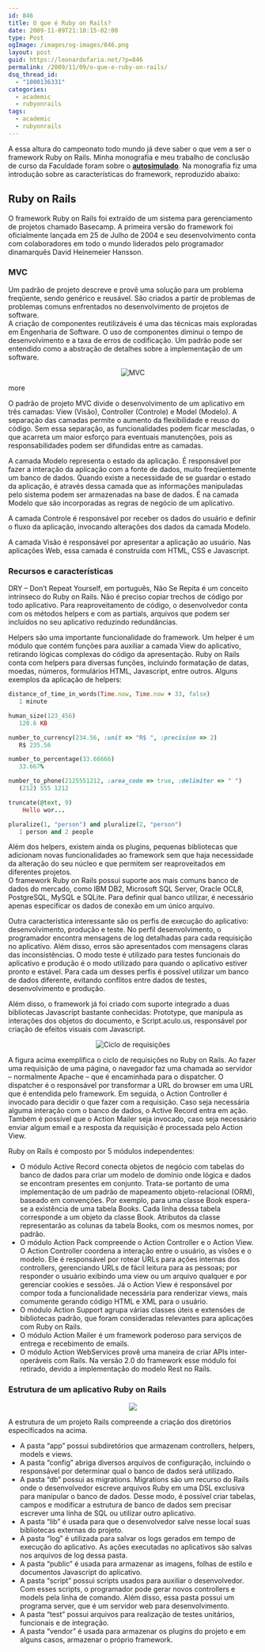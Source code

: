 ```yaml
---
id: 846
title: O que é Ruby on Rails?
date: 2009-11-09T21:10:15-02:00
type: Post
ogImage: /images/og-images/846.png
layout: post
guid: https://leonardofaria.net/?p=846
permalink: /2009/11/09/o-que-e-ruby-on-rails/
dsq_thread_id:
  - "1000136331"
categories:
  - academic
  - rubyonrails
tags:
  - academic
  - rubyonrails
---
```

A essa altura do campeonato todo mundo já deve saber o que vem a ser o framework Ruby on Rails. Minha monografia e meu trabalho de conclusão de curso da Faculdade foram sobre o [**autosimulado**](http://www.autosimulado.com.br). Na monografia fiz uma introdução sobre as características do framework, reproduzido abaixo:

## Ruby on Rails

O framework Ruby on Rails foi extraído de um sistema para gerenciamento de projetos chamado Basecamp. A primeira versão do framework foi oficialmente lançada em 25 de Julho de 2004 e seu desenvolvimento conta com colaboradores em todo o mundo liderados pelo programador dinamarquês David Heinemeier Hansson.

### MVC

Um padrão de projeto descreve e provê uma solução para um problema freqüente, sendo genérico e reusável. São criados a partir de problemas de problemas comuns enfrentados no desenvolvimento de projetos de software.  
A criação de componentes reutilizáveis é uma das técnicas mais exploradas em Engenharia de Software. O uso de componentes diminui o tempo de desenvolvimento e a taxa de erros de codificação. Um padrão pode ser entendido como a abstração de detalhes sobre a implementação de um software.

<center>
  <img src="/wp-content/uploads/2009/11/imagem20.jpg" alt="MVC" title="MVC" />
</center>


<span className="hidden">more</span>


O padrão de projeto MVC divide o desenvolvimento de um aplicativo em três camadas: View (Visão), Controller (Controle) e Model (Modelo). A separação das camadas permite o aumento da flexibilidade e reuso do código. Sem essa separação, as funcionalidades podem ficar mescladas, o que acarreta um maior esforço para eventuais manutenções, pois as responsabilidades podem ser difundidas entre as camadas.  

A camada Modelo representa o estado da aplicação. É responsável por fazer a interação da aplicação com a fonte de dados, muito freqüentemente um banco de dados. Quando existe a necessidade de se guardar o estado da aplicação, é através dessa camada que as informações manipuladas pelo sistema podem ser armazenadas na base de dados. É na camada Modelo que são incorporadas as regras de negócio de um aplicativo.  

A camada Controle é responsável por receber os dados do usuário e definir o fluxo da aplicação, invocando alterações dos dados da camada Modelo.  

A camada Visão é responsável por apresentar a aplicação ao usuário. Nas aplicações Web, essa camada é construída com HTML, CSS e Javascript.

### Recursos e características

DRY – Don’t Repeat Yourself, em português, Não Se Repita é um conceito intrínseco do Ruby on Rails. Não é preciso copiar trechos de código por todo aplicativo. Para reaproveitamento de código, o desenvolvedor conta com os métodos helpers e com as partials, arquivos que podem ser incluídos no seu aplicativo reduzindo redundâncias.  

Helpers são uma importante funcionalidade do framework. Um helper é um módulo que contém funções para auxiliar a camada View do aplicativo, retirando lógicas complexas do código da apresentação. Ruby on Rails conta com helpers para diversas funções, incluindo formatação de datas, moedas, números, formulários HTML, Javascript, entre outros. Alguns exemplos da aplicação de helpers:

```ruby
distance_of_time_in_words(Time.now, Time.now + 33, false)
   1 minute

human_size(123_456)
   120.6 KB

number_to_currency(234.56, :unit => "R$ ", :precision => 2)
   R$ 235.56

number_to_percentage(33.66666)
   33.667%

number_to_phone(2125551212, :area_code => true, :delimiter => " ")
   (212) 555 1212

truncate(@text, 9)
    Hello wor...

pluralize(1, "person") and pluralize(2, "person")
   1 person and 2 people
```

Além dos helpers, existem ainda os plugins, pequenas bibliotecas que adicionam novas funcionalidades ao framework sem que haja necessidade da alteração do seu núcleo e que permitem ser reaproveitados em diferentes projetos.  
O framework Ruby on Rails possui suporte aos mais comuns banco de dados do mercado, como IBM DB2, Microsoft SQL Server, Oracle OCL8, PostgreSQL, MySQL e SQLite. Para definir qual banco utilizar, é necessário apenas especificar os dados de conexão em um único arquivo.  

Outra característica interessante são os perfis de execução do aplicativo: desenvolvimento, produção e teste. No perfil desenvolvimento, o programador encontra mensagens de log detalhadas para cada requisição no aplicativo. Além disso, erros são apresentados com mensagens claras das inconsistências. O modo teste é utilizado para testes funcionais do aplicativo e produção é o modo utilizado para quando o aplicativo estiver pronto e estável. Para cada um desses perfis é possível utilizar um banco de dados diferente, evitando conflitos entre dados de testes, desenvolvimento e produção.  

Além disso, o framework já foi criado com suporte integrado a duas bibliotecas Javascript bastante conhecidas: Prototype, que manipula as interações dos objetos do documento, e Script.aculo.us, responsável por criação de efeitos visuais com Javascript.

<center>
  <img src="/wp-content/uploads/2009/11/imagem21.jpg" alt="Ciclo de requisições" title="Ciclo de requisições" />
</center>

A figura acima exemplifica o ciclo de requisições no Ruby on Rails. Ao fazer uma requisição de uma página, o navegador faz uma chamada ao servidor – normalmente Apache – que é encaminhada para o dispatcher. O dispatcher é o responsável por transformar a URL do browser em uma URL que é entendida pelo framework. Em seguida, o Action Controller é invocado para decidir o que fazer com a requisição. Caso seja necessária alguma interação com o banco de dados, o Active Record entra em ação. Também é possível que o Action Mailer seja invocado, caso seja necessário enviar algum email e a resposta da requisição é processada pelo Action View.  

Ruby on Rails é composto por 5 módulos independentes:

* O módulo Active Record conecta objetos de negócio com tabelas do banco de dados para criar um modelo de domínio onde lógica e dados se encontram presentes em conjunto. Trata-se portanto de uma implementação de um padrão de mapeamento objeto-relacional (ORM), baseado em convenções. Por exemplo, para uma classe Book espera-se a existência de uma tabela Books. Cada linha dessa tabela corresponde a um objeto da classe Book. Atributos da classe representarão as colunas da tabela Books, com os mesmos nomes, por padrão.
* O módulo Action Pack compreende o Action Controller e o Action View. O Action Controller coordena a interação entre o usuário, as visões e o modelo. Ele é responsável por rotear URLs para ações internas dos controllers, gerenciando URLs de fácil leitura para as pessoas; por responder o usuário exibindo uma view ou um arquivo qualquer e por gerenciar cookies e sessões. Já o Action View é responsável por compor toda a funcionalidade necessária para renderizar views, mais comumente gerando código HTML e XML para o usuário.
* O módulo Action Support agrupa várias classes úteis e extensões de bibliotecas padrão, que foram consideradas relevantes para aplicações com Ruby on Rails.
* O módulo Action Mailer é um framework poderoso para serviços de entrega e recebimento de emails.
* O módulo Action WebServices provê uma maneira de criar APIs inter-operáveis com Rails. Na versão 2.0 do framework esse módulo foi retirado, devido a implementação do modelo Rest no Rails.

### Estrutura de um aplicativo Ruby on Rails

<center>
  <img src="/wp-content/uploads/2009/11/imagem24.jpg" />
</center>

A estrutura de um projeto Rails compreende a criação dos diretórios especificados na acima.

* A pasta “app” possui subdiretórios que armazenam controllers, helpers, models e views.
* A pasta “config” abriga diversos arquivos de configuração, incluindo o responsável por determinar qual o banco de dados será utilizado.
* A pasta “db” possui as migrations. Migrations são um recurso do Rails onde o desenvolvedor escreve arquivos Ruby em uma DSL exclusiva para manipular o banco de dados. Desse modo, é possível criar tabelas, campos e modificar a estrutura de banco de dados sem precisar escrever uma linha de SQL ou utilizar outro aplicativo.
* A pasta “lib” é usada para que o desenvolvedor salve nesse local suas bibliotecas externas do projeto.
* A pasta “log” é utilizada para salvar os logs gerados em tempo de execução do aplicativo. As ações executadas no aplicativos são salvas nos arquivos de log dessa pasta.
* A pasta “public” é usada para armazenar as imagens, folhas de estilo e documentos Javascript do aplicativo.
* A pasta “script” possui scripts usados para auxiliar o desenvolvedor. Com esses scripts, o programador pode gerar novos controllers e models pela linha de comando. Além disso, essa pasta possui um programa server, que é um servidor web para desenvolvimento.
* A pasta “test” possui arquivos para realização de testes unitários, funcionais e de integração.
* A pasta “vendor” é usada para armazenar os plugins do projeto e em alguns casos, armazenar o próprio framework.
